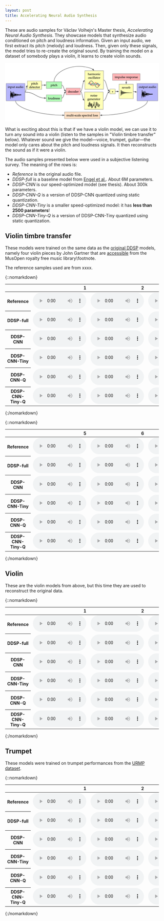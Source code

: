 ```yaml
---
layout: post
title: Accelerating Neural Audio Synthesis
---
```


These are audio samples for Václav Volhejn's Master thesis, _Accelerating Neural Audio Synthesis_.
They showcase models that synthesize audio conditioned on pitch and loudness information.
Given an input audio, we first extract its pitch (melody) and loudness.
Then, given only these signals, the model tries to re-create the original sound.
By training the model on a dataset of somebody plays a violin, it learns to create violin sounds.

![DDSP architecture diagram](ddsp-architecture.png)

What is exciting about this is that if we have a violin model, we can use it to turn any sound into a violin (listen to the samples in "Violin timbre transfer" below).
Whatever sound we give the model—voice, trumpet, guitar—the model only cares about the pitch and loudness signals.
It then reconstructs the sound as if it were a violin.

The audio samples presented below were used in a subjective listening survey.
The meaning of the rows is:

- _Reference_ is the original audio file.
- _DDSP-full_ is a baseline model from [Engel et al.](https://arxiv.org/abs/2001.04643). About 6M parameters.
- _DDSP-CNN_ is our speed-optimized model (see thesis). About 300k parameters.
- _DDSP-CNN-Q_ is a version of DDSP-CNN quantized using static quantization.
- _DDSP-CNN-Tiny_ is a smaller speed-optimized model: it has **less than 2500 parameters**!
- _DDSP-CNN-Tiny-Q_ is a version of DDSP-CNN-Tiny quantized using static quantization.

## Violin timbre transfer

These models were trained on the same data as the [original DDSP](https://arxiv.org/abs/2001.04643) models, namely four violin pieces by John Gartner that are [accessible](https://musopen.org/music/13574-violin-partita-no-1-bwv-1002/) from the MusOpen royalty free music library\footnote.

The reference samples used are from xxxx.


{::nomarkdown}
<table border="0" class="dataframe">
  <thead>
    <tr style="text-align: right;">
      <th></th>
      <th>1</th>
      <th>2</th>
      <th>3</th>
      <th>4</th>
    </tr>
  </thead>
  <tbody>
    <tr>
      <th>Reference</th>
      <td><audio src=audio/violin_tt/sample_2_gt.wav controls="" style="width: 175px"></audio></td>
      <td><audio src=audio/violin_tt/sample_8_gt.wav controls="" style="width: 175px"></audio></td>
      <td><audio src=audio/violin_tt/sample_11_gt.wav controls="" style="width: 175px"></audio></td>
      <td><audio src=audio/violin_tt/sample_13_gt.wav controls="" style="width: 175px"></audio></td>
    </tr>
    <tr>
      <th>DDSP-full</th>
      <td><audio src=audio/violin_tt/sample_2_0725-ddspae-2.wav controls="" style="width: 175px"></audio></td>
      <td><audio src=audio/violin_tt/sample_8_0725-ddspae-2.wav controls="" style="width: 175px"></audio></td>
      <td><audio src=audio/violin_tt/sample_11_0725-ddspae-2.wav controls="" style="width: 175px"></audio></td>
      <td><audio src=audio/violin_tt/sample_13_0725-ddspae-2.wav controls="" style="width: 175px"></audio></td>
    </tr>
    <tr>
      <th>DDSP-CNN</th>
      <td><audio src=audio/violin_tt/sample_2_0725-ddspae-cnn-1-rt.wav controls="" style="width: 175px"></audio></td>
      <td><audio src=audio/violin_tt/sample_8_0725-ddspae-cnn-1-rt.wav controls="" style="width: 175px"></audio></td>
      <td><audio src=audio/violin_tt/sample_11_0725-ddspae-cnn-1-rt.wav controls="" style="width: 175px"></audio></td>
      <td><audio src=audio/violin_tt/sample_13_0725-ddspae-cnn-1-rt.wav controls="" style="width: 175px"></audio></td>
    </tr>
    <tr>
      <th>DDSP-CNN-Tiny</th>
      <td><audio src=audio/violin_tt/sample_2_0809-ddspae-cnn-5-rt.wav controls="" style="width: 175px"></audio></td>
      <td><audio src=audio/violin_tt/sample_8_0809-ddspae-cnn-5-rt.wav controls="" style="width: 175px"></audio></td>
      <td><audio src=audio/violin_tt/sample_11_0809-ddspae-cnn-5-rt.wav controls="" style="width: 175px"></audio></td>
      <td><audio src=audio/violin_tt/sample_13_0809-ddspae-cnn-5-rt.wav controls="" style="width: 175px"></audio></td>
    </tr>
    <tr>
      <th>DDSP-CNN-Q</th>
      <td><audio src=audio/violin_tt/sample_2_0725-ddspae-cnn-1-rtq.wav controls="" style="width: 175px"></audio></td>
      <td><audio src=audio/violin_tt/sample_8_0725-ddspae-cnn-1-rtq.wav controls="" style="width: 175px"></audio></td>
      <td><audio src=audio/violin_tt/sample_11_0725-ddspae-cnn-1-rtq.wav controls="" style="width: 175px"></audio></td>
      <td><audio src=audio/violin_tt/sample_13_0725-ddspae-cnn-1-rtq.wav controls="" style="width: 175px"></audio></td>
    </tr>
    <tr>
      <th>DDSP-CNN-Tiny-Q</th>
      <td><audio src=audio/violin_tt/sample_2_0809-ddspae-cnn-5-rtq.wav controls="" style="width: 175px"></audio></td>
      <td><audio src=audio/violin_tt/sample_8_0809-ddspae-cnn-5-rtq.wav controls="" style="width: 175px"></audio></td>
      <td><audio src=audio/violin_tt/sample_11_0809-ddspae-cnn-5-rtq.wav controls="" style="width: 175px"></audio></td>
      <td><audio src=audio/violin_tt/sample_13_0809-ddspae-cnn-5-rtq.wav controls="" style="width: 175px"></audio></td>
    </tr>
  </tbody>
</table>
{:/nomarkdown}

{::nomarkdown}
<table border="0" class="dataframe">
  <thead>
    <tr style="text-align: right;">
      <th></th>
      <th>5</th>
      <th>6</th>
      <th>7</th>
    </tr>
  </thead>
  <tbody>
    <tr>
      <th>Reference</th>
      <td><audio src=audio/violin_tt/sample_20_gt.wav controls="" style="width: 175px"></audio></td>
      <td><audio src=audio/violin_tt/sample_23_gt.wav controls="" style="width: 175px"></audio></td>
      <td><audio src=audio/violin_tt/sample_29_gt.wav controls="" style="width: 175px"></audio></td>
    </tr>
    <tr>
      <th>DDSP-full</th>
      <td><audio src=audio/violin_tt/sample_20_0725-ddspae-2.wav controls="" style="width: 175px"></audio></td>
      <td><audio src=audio/violin_tt/sample_23_0725-ddspae-2.wav controls="" style="width: 175px"></audio></td>
      <td><audio src=audio/violin_tt/sample_29_0725-ddspae-2.wav controls="" style="width: 175px"></audio></td>
    </tr>
    <tr>
      <th>DDSP-CNN</th>
      <td><audio src=audio/violin_tt/sample_20_0725-ddspae-cnn-1-rt.wav controls="" style="width: 175px"></audio></td>
      <td><audio src=audio/violin_tt/sample_23_0725-ddspae-cnn-1-rt.wav controls="" style="width: 175px"></audio></td>
      <td><audio src=audio/violin_tt/sample_29_0725-ddspae-cnn-1-rt.wav controls="" style="width: 175px"></audio></td>
    </tr>
    <tr>
      <th>DDSP-CNN-Tiny</th>
      <td><audio src=audio/violin_tt/sample_20_0809-ddspae-cnn-5-rt.wav controls="" style="width: 175px"></audio></td>
      <td><audio src=audio/violin_tt/sample_23_0809-ddspae-cnn-5-rt.wav controls="" style="width: 175px"></audio></td>
      <td><audio src=audio/violin_tt/sample_29_0809-ddspae-cnn-5-rt.wav controls="" style="width: 175px"></audio></td>
    </tr>
    <tr>
      <th>DDSP-CNN-Q</th>
      <td><audio src=audio/violin_tt/sample_20_0725-ddspae-cnn-1-rtq.wav controls="" style="width: 175px"></audio></td>
      <td><audio src=audio/violin_tt/sample_23_0725-ddspae-cnn-1-rtq.wav controls="" style="width: 175px"></audio></td>
      <td><audio src=audio/violin_tt/sample_29_0725-ddspae-cnn-1-rtq.wav controls="" style="width: 175px"></audio></td>
    </tr>
    <tr>
      <th>DDSP-CNN-Tiny-Q</th>
      <td><audio src=audio/violin_tt/sample_20_0809-ddspae-cnn-5-rtq.wav controls="" style="width: 175px"></audio></td>
      <td><audio src=audio/violin_tt/sample_23_0809-ddspae-cnn-5-rtq.wav controls="" style="width: 175px"></audio></td>
      <td><audio src=audio/violin_tt/sample_29_0809-ddspae-cnn-5-rtq.wav controls="" style="width: 175px"></audio></td>
    </tr>
  </tbody>
</table>
{:/nomarkdown}


## Violin

These are the violin models from above, but this time they are used to reconstruct the original data.


{::nomarkdown}
<table border="0" class="dataframe">
  <thead>
    <tr style="text-align: right;">
      <th></th>
      <th>1</th>
      <th>2</th>
      <th>3</th>
    </tr>
  </thead>
  <tbody>
    <tr>
      <th>Reference</th>
      <td><audio src=audio/violin/sample_6_gt.wav controls="" style="width: 175px"></audio></td>
      <td><audio src=audio/violin/sample_8_gt.wav controls="" style="width: 175px"></audio></td>
      <td><audio src=audio/violin/sample_10_gt.wav controls="" style="width: 175px"></audio></td>
    </tr>
    <tr>
      <th>DDSP-full</th>
      <td><audio src=audio/violin/sample_6_0725-ddspae-2.wav controls="" style="width: 175px"></audio></td>
      <td><audio src=audio/violin/sample_8_0725-ddspae-2.wav controls="" style="width: 175px"></audio></td>
      <td><audio src=audio/violin/sample_10_0725-ddspae-2.wav controls="" style="width: 175px"></audio></td>
    </tr>
    <tr>
      <th>DDSP-CNN</th>
      <td><audio src=audio/violin/sample_6_0725-ddspae-cnn-1-rt.wav controls="" style="width: 175px"></audio></td>
      <td><audio src=audio/violin/sample_8_0725-ddspae-cnn-1-rt.wav controls="" style="width: 175px"></audio></td>
      <td><audio src=audio/violin/sample_10_0725-ddspae-cnn-1-rt.wav controls="" style="width: 175px"></audio></td>
    </tr>
    <tr>
      <th>DDSP-CNN-Tiny</th>
      <td><audio src=audio/violin/sample_6_0809-ddspae-cnn-5-rt.wav controls="" style="width: 175px"></audio></td>
      <td><audio src=audio/violin/sample_8_0809-ddspae-cnn-5-rt.wav controls="" style="width: 175px"></audio></td>
      <td><audio src=audio/violin/sample_10_0809-ddspae-cnn-5-rt.wav controls="" style="width: 175px"></audio></td>
    </tr>
    <tr>
      <th>DDSP-CNN-Q</th>
      <td><audio src=audio/violin/sample_6_0725-ddspae-cnn-1-rtq.wav controls="" style="width: 175px"></audio></td>
      <td><audio src=audio/violin/sample_8_0725-ddspae-cnn-1-rtq.wav controls="" style="width: 175px"></audio></td>
      <td><audio src=audio/violin/sample_10_0725-ddspae-cnn-1-rtq.wav controls="" style="width: 175px"></audio></td>
    </tr>
    <tr>
      <th>DDSP-CNN-Tiny-Q</th>
      <td><audio src=audio/violin/sample_6_0809-ddspae-cnn-5-rtq.wav controls="" style="width: 175px"></audio></td>
      <td><audio src=audio/violin/sample_8_0809-ddspae-cnn-5-rtq.wav controls="" style="width: 175px"></audio></td>
      <td><audio src=audio/violin/sample_10_0809-ddspae-cnn-5-rtq.wav controls="" style="width: 175px"></audio></td>
    </tr>
  </tbody>
</table>
{:/nomarkdown}


## Trumpet

These models were trained on trumpet performances from the [URMP dataset](https://labsites.rochester.edu/air/projects/URMP.html).


{::nomarkdown}
<table border="0" class="dataframe">
  <thead>
    <tr style="text-align: right;">
      <th></th>
      <th>1</th>
      <th>2</th>
      <th>3</th>
    </tr>
  </thead>
  <tbody>
    <tr>
      <th>Reference</th>
      <td><audio src=audio/trumpet/sample_0_gt.wav controls="" style="width: 175px"></audio></td>
      <td><audio src=audio/trumpet/sample_2_gt.wav controls="" style="width: 175px"></audio></td>
      <td><audio src=audio/trumpet/sample_4_gt.wav controls="" style="width: 175px"></audio></td>
    </tr>
    <tr>
      <th>DDSP-full</th>
      <td><audio src=audio/trumpet/sample_0_0805-ddspae.wav controls="" style="width: 175px"></audio></td>
      <td><audio src=audio/trumpet/sample_2_0805-ddspae.wav controls="" style="width: 175px"></audio></td>
      <td><audio src=audio/trumpet/sample_4_0805-ddspae.wav controls="" style="width: 175px"></audio></td>
    </tr>
    <tr>
      <th>DDSP-CNN</th>
      <td><audio src=audio/trumpet/sample_0_0804-ddspae-cnn-3-rt.wav controls="" style="width: 175px"></audio></td>
      <td><audio src=audio/trumpet/sample_2_0804-ddspae-cnn-3-rt.wav controls="" style="width: 175px"></audio></td>
      <td><audio src=audio/trumpet/sample_4_0804-ddspae-cnn-3-rt.wav controls="" style="width: 175px"></audio></td>
    </tr>
    <tr>
      <th>DDSP-CNN-Tiny</th>
      <td><audio src=audio/trumpet/sample_0_0809-ddspae-cnn-4-rt.wav controls="" style="width: 175px"></audio></td>
      <td><audio src=audio/trumpet/sample_2_0809-ddspae-cnn-4-rt.wav controls="" style="width: 175px"></audio></td>
      <td><audio src=audio/trumpet/sample_4_0809-ddspae-cnn-4-rt.wav controls="" style="width: 175px"></audio></td>
    </tr>
    <tr>
      <th>DDSP-CNN-Q</th>
      <td><audio src=audio/trumpet/sample_0_0804-ddspae-cnn-3-rtq.wav controls="" style="width: 175px"></audio></td>
      <td><audio src=audio/trumpet/sample_2_0804-ddspae-cnn-3-rtq.wav controls="" style="width: 175px"></audio></td>
      <td><audio src=audio/trumpet/sample_4_0804-ddspae-cnn-3-rtq.wav controls="" style="width: 175px"></audio></td>
    </tr>
    <tr>
      <th>DDSP-CNN-Tiny-Q</th>
      <td><audio src=audio/trumpet/sample_0_0809-ddspae-cnn-4-rtq.wav controls="" style="width: 175px"></audio></td>
      <td><audio src=audio/trumpet/sample_2_0809-ddspae-cnn-4-rtq.wav controls="" style="width: 175px"></audio></td>
      <td><audio src=audio/trumpet/sample_4_0809-ddspae-cnn-4-rtq.wav controls="" style="width: 175px"></audio></td>
    </tr>
  </tbody>
</table>
{:/nomarkdown}


